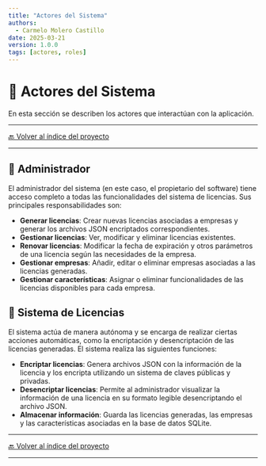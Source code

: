 ```yaml
---
title: "Actores del Sistema"
authors:
  - Carmelo Molero Castillo
date: 2025-03-21
version: 1.0.0
tags: [actores, roles]
---
```


# 👥 Actores del Sistema  

En esta sección se describen los actores que interactúan con la aplicación.

---

[🔙 Volver al índice del proyecto](./index.md) 

---

## 👤 **Administrador**
El administrador del sistema (en este caso, el propietario del software) tiene acceso completo a todas las funcionalidades del sistema de licencias. Sus principales responsabilidades son:

- **Generar licencias**: Crear nuevas licencias asociadas a empresas y generar los archivos JSON encriptados correspondientes.
- **Gestionar licencias**: Ver, modificar y eliminar licencias existentes.
- **Renovar licencias**: Modificar la fecha de expiración y otros parámetros de una licencia según las necesidades de la empresa.
- **Gestionar empresas**: Añadir, editar o eliminar empresas asociadas a las licencias generadas.
- **Gestionar características**: Asignar o eliminar funcionalidades de las licencias disponibles para cada empresa.

## 👤 **Sistema de Licencias**

El sistema actúa de manera autónoma y se encarga de realizar ciertas acciones automáticas, como la encriptación y desencriptación de las licencias generadas. El sistema realiza las siguientes funciones:

- **Encriptar licencias**: Genera archivos JSON con la información de la licencia y los encripta utilizando un sistema de claves públicas y privadas.
- **Desencriptar licencias**: Permite al administrador visualizar la información de una licencia en su formato legible desencriptando el archivo JSON.
- **Almacenar información**: Guarda las licencias generadas, las empresas y las características asociadas en la base de datos SQLite.

---

[🔙 Volver al índice del proyecto](./index.md) 

---
